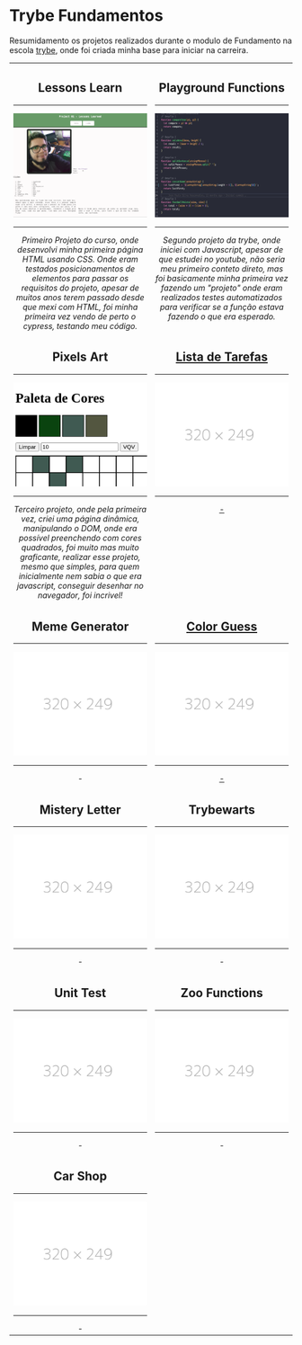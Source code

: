# Trybe Fundamentos

Resumidamento os projetos realizados durante o modulo de Fundamento na escola [trybe](https://www.betrybe.com/), onde foi criada minha base para iniciar na carreira.

<table>
  <tr valign="top">
    <td width="45%" align="center">
      <h2>
        Lessons Learn
      </h2>
      <hr>
      <img src="./img/lessons_learned_320x249.png">
      <hr>
      <i>
        Primeiro Projeto do curso, onde desenvolvi minha primeira página HTML usando CSS. Onde eram testados posicionamentos de elementos para passar os requisitos do projeto, apesar de muitos anos terem passado desde que mexi com HTML, foi minha primeira vez vendo de perto o cypress, testando meu código.
      </i>
    </td>
    <td width="45%" align="center">
      <h2>
        Playground Functions
      </h2>
      <hr>
      <img src="./img/playground_functions_320x249.png">
      <hr>
      <i>
        Segundo projeto da trybe, onde iniciei com Javascript, apesar de que estudei no youtube, não seria meu primeiro conteto direto, mas foi basicamente minha primeira vez fazendo um "projeto" onde eram realizados testes automatizados para verificar se a função estava fazendo o que era esperado.
      </i>
    </td>
  </tr>

  <tr valign="top">
    <td width="45%" align="center">
      <h2>
        Pixels Art
      </h2>
      <hr>
      <img src="./img/pixel_art_320x249.png">
      <hr>
      <i>
        Terceiro projeto, onde pela primeira vez, criei uma página dinâmica, manipulando o DOM, onde era possível preenchendo com cores quadrados, foi muito mas muito graficante, realizar esse projeto, mesmo que simples, para quem inicialmente nem sabia o que era javascript, conseguir desenhar no navegador, foi incrivel!
      </i>
    </td>
    <td width="45%" align="center">
      <h2>
        <a href="#" target="_blank">Lista de Tarefas
      </h2>
      <hr>
      <img src="./img/placeholder_320x249.png">
      <hr>
      <i>
        -
      </i>
    </td>
  </tr>

  <tr valign="top">
    <td width="45%" align="center">
      <h2>
        Meme Generator
      </h2>
      <hr>
      <img src="./img/placeholder_320x249.png">
      <hr>
      <i>
        -
      </i>
    </td>
    <td width="45%" align="center">
      <h2>
        <a href="#" target="_blank">Color Guess
      </h2>
      <hr>
      <img src="./img/placeholder_320x249.png">
      <hr>
      <i>
        -
      </i>
    </td>
  </tr>

  <tr valign="top">
    <td width="45%" align="center">
      <h2>
        Mistery Letter
      </h2>
      <hr>
      <img src="./img/placeholder_320x249.png">
      <hr>
      <i>
        -
      </i>
    </td>
    <td width="45%" align="center">
      <h2>
        Trybewarts
      </h2>
      <hr>
      <img src="./img/placeholder_320x249.png">
      <hr>
      <i>
        -
      </i>
    </td>
  </tr>

  <tr valign="top">
    <td width="45%" align="center">
      <h2>
        Unit Test
      </h2>
      <hr>
      <img src="./img/placeholder_320x249.png">
      <hr>
      <i>
        -
      </i>
    </td>
    <td width="45%" align="center">
      <h2>
        Zoo Functions
      </h2>
      <hr>
      <img src="./img/placeholder_320x249.png">
      <hr>
      <i>
        -
      </i>
    </td>
  </tr>

  <tr valign="top">
    <td width="45%" align="center">
      <h2>
        Car Shop
      </h2>
      <hr>
      <img src="./img/placeholder_320x249.png">
      <hr>
      <i>
        -
      </i>
    </td>
  </tr>
</table>
